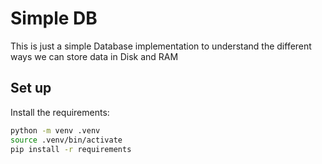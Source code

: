 # Simple DB

This is just a simple Database implementation to understand the different ways we can store data in Disk and RAM

## Set up

Install the requirements:

```bash
python -m venv .venv
source .venv/bin/activate
pip install -r requirements
```

